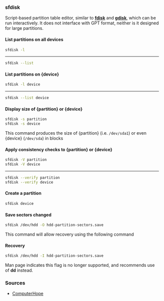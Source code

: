 ### sfdisk
Script-based partition table editor, similar to __[fdisk](fdisk.md)__ and __[gdisk](gdisk.md)__, which can be run interactively. It does not interface with GPT format, neither is it designed for large partitions.

#### List partitions on all devices
```sh
sfdisk -l
```
<hr>

```sh
sfdisk --list
```

#### List partitions on {device}
```sh
sfdisk -l device
```
<hr>

```sh
sfdisk --list device
```

#### Display size of {partition} or {device}
```sh
sfdisk -s partition
sfdisk -s device
```
This command produces the size of {partition} (i.e. `/dev/sda1`) or even {device} (`/dev/sda`) in blocks

#### Apply consistency checks to {partition} or {device}
```sh
sfdisk -V partition
sfdisk -V device
```
<hr>

```sh
sfdisk --verify partition
sfdisk --verify device
```


#### Create a partition
```sh
sfdisk device
```

#### Save sectors changed
```sh
sfdisk /dev/hdd -O hdd-partition-sectors.save
```
This command will allow recovery using the following command

#### Recovery
```sh
sfdisk /dev/hdd -I hdd-partition-sectors.save
```
Man page indicates this flag is no longer supported, and recommends use of __dd__ instead.



### Sources
  - [ComputerHope](https://www.computerhope.com/unix/sfdisk.htm)
